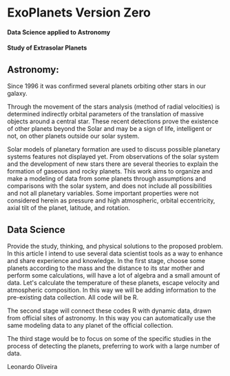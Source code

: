 # ExoPlanets Version Zero
#### Data Science applied to Astronomy
#### Study of Extrasolar Planets

## Astronomy:

Since 1996 it was confirmed several planets orbiting other stars in our galaxy.

Through the movement of the stars analysis (method of radial velocities) is determined indirectly orbital parameters of the translation of massive objects around a central star. These recent detections prove the existence of other planets beyond the Solar and may be a sign of life, intelligent or not, on other planets outside our solar system.

Solar models of planetary formation are used to discuss possible planetary systems features not displayed yet. From observations of the solar system and the development of new stars there are several theories to explain the formation of gaseous and rocky planets.
This work aims to organize and make a modeling of data from some planets through assumptions and comparisons with the solar system, and does not include all possibilities and not all planetary variables. Some important properties were not considered herein as pressure and high atmospheric, orbital eccentricity, axial tilt of the planet, latitude, and rotation.

## Data Science


Provide the study, thinking, and physical solutions to the proposed problem.
In this article I intend to use several data scientist tools as a way to enhance and share experience and knowledge.
In the first stage, choose some planets according to the mass and the distance to its star mother and perform some calculations, will have a lot of algebra and a small amount of data. Let's calculate the temperature of these planets, escape velocity and atmospheric composition. In this way we will be adding information to the pre-existing data collection.
All code will be R.

The second stage will connect these codes R with dynamic data, drawn from official sites of astronomy. In this way you can automatically use the same modeling data to any planet of the official collection.

The third stage would be to focus on some of the specific studies in the process of detecting the planets, preferring to work with a large number of data.


Leonardo Oliveira
